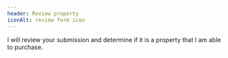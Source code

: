 ```yaml
---
header: Review property
iconAlt: review form icon
---
```


I will review your submission and determine if it is a property that I am able to purchase. 